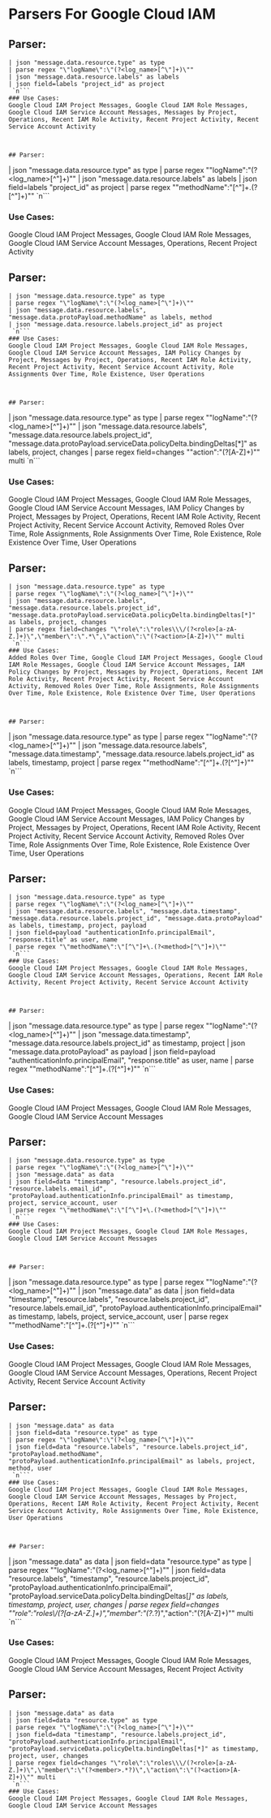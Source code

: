 # Parsers For Google Cloud IAM

## Parser:
```
| json "message.data.resource.type" as type 
| parse regex "\"logName\":\"(?<log_name>[^\"]+)\"" 
| json "message.data.resource.labels" as labels
| json field=labels "project_id" as project
 `n```
### Use Cases:
Google Cloud IAM Project Messages, Google Cloud IAM Role Messages, Google Cloud IAM Service Account Messages, Messages by Project, Operations, Recent IAM Role Activity, Recent Project Activity, Recent Service Account Activity



## Parser:
```
| json "message.data.resource.type" as type 
| parse regex "\"logName\":\"(?<log_name>[^\"]+)\"" 
| json "message.data.resource.labels" as labels
| json field=labels "project_id" as project
| parse regex "\"methodName\":\"[^\"]+\.(?<method>[^\"]+)\""
 `n```
### Use Cases:
Google Cloud IAM Project Messages, Google Cloud IAM Role Messages, Google Cloud IAM Service Account Messages, Operations, Recent Project Activity



## Parser:
```
| json "message.data.resource.type" as type 
| parse regex "\"logName\":\"(?<log_name>[^\"]+)\"" 
| json "message.data.resource.labels", "message.data.protoPayload.methodName" as labels, method
| json "message.data.resource.labels.project_id" as project
 `n```
### Use Cases:
Google Cloud IAM Project Messages, Google Cloud IAM Role Messages, Google Cloud IAM Service Account Messages, IAM Policy Changes by Project, Messages by Project, Operations, Recent IAM Role Activity, Recent Project Activity, Recent Service Account Activity, Role Assignments Over Time, Role Existence, User Operations



## Parser:
```
| json "message.data.resource.type" as type 
| parse regex "\"logName\":\"(?<log_name>[^\"]+)\"" 
| json "message.data.resource.labels", "message.data.resource.labels.project_id", "message.data.protoPayload.serviceData.policyDelta.bindingDeltas[*]" as labels, project, changes
| parse regex field=changes "\"action\":\"(?<action>[A-Z]+)\"" multi
 `n```
### Use Cases:
Google Cloud IAM Project Messages, Google Cloud IAM Role Messages, Google Cloud IAM Service Account Messages, IAM Policy Changes by Project, Messages by Project, Operations, Recent IAM Role Activity, Recent Project Activity, Recent Service Account Activity, Removed Roles Over Time, Role Assignments, Role Assignments Over Time, Role Existence, Role Existence Over Time, User Operations



## Parser:
```
| json "message.data.resource.type" as type 
| parse regex "\"logName\":\"(?<log_name>[^\"]+)\"" 
| json "message.data.resource.labels", "message.data.resource.labels.project_id", "message.data.protoPayload.serviceData.policyDelta.bindingDeltas[*]" as labels, project, changes
| parse regex field=changes "\"role\":\"roles\\\/(?<role>[a-zA-Z.]+)\",\"member\":\".*\",\"action\":\"(?<action>[A-Z]+)\"" multi
 `n```
### Use Cases:
Added Roles Over Time, Google Cloud IAM Project Messages, Google Cloud IAM Role Messages, Google Cloud IAM Service Account Messages, IAM Policy Changes by Project, Messages by Project, Operations, Recent IAM Role Activity, Recent Project Activity, Recent Service Account Activity, Removed Roles Over Time, Role Assignments, Role Assignments Over Time, Role Existence, Role Existence Over Time, User Operations



## Parser:
```
| json "message.data.resource.type" as type 
| parse regex "\"logName\":\"(?<log_name>[^\"]+)\"" 
| json "message.data.resource.labels", "message.data.timestamp", "message.data.resource.labels.project_id" as labels, timestamp, project
| parse regex "\"methodName\":\"[^\"]+\.(?<method>[^\"]+)\""
 `n```
### Use Cases:
Google Cloud IAM Project Messages, Google Cloud IAM Role Messages, Google Cloud IAM Service Account Messages, IAM Policy Changes by Project, Messages by Project, Operations, Recent IAM Role Activity, Recent Project Activity, Recent Service Account Activity, Removed Roles Over Time, Role Assignments Over Time, Role Existence, Role Existence Over Time, User Operations



## Parser:
```
| json "message.data.resource.type" as type 
| parse regex "\"logName\":\"(?<log_name>[^\"]+)\"" 
| json "message.data.resource.labels", "message.data.timestamp", "message.data.resource.labels.project_id", "message.data.protoPayload" as labels, timestamp, project, payload
| json field=payload "authenticationInfo.principalEmail", "response.title" as user, name
| parse regex "\"methodName\":\"[^\"]+\.(?<method>[^\"]+)\""
 `n```
### Use Cases:
Google Cloud IAM Project Messages, Google Cloud IAM Role Messages, Google Cloud IAM Service Account Messages, Operations, Recent IAM Role Activity, Recent Project Activity, Recent Service Account Activity



## Parser:
```
| json "message.data.resource.type" as type 
| parse regex "\"logName\":\"(?<log_name>[^\"]+)\"" 
| json "message.data.timestamp", "message.data.resource.labels.project_id" as timestamp, project
| json "message.data.protoPayload" as payload
| json field=payload "authenticationInfo.principalEmail", "response.title" as user, name
| parse regex "\"methodName\":\"[^\"]+\.(?<method>[^\"]+)\""
 `n```
### Use Cases:
Google Cloud IAM Project Messages, Google Cloud IAM Role Messages, Google Cloud IAM Service Account Messages



## Parser:
```
| json "message.data.resource.type" as type 
| parse regex "\"logName\":\"(?<log_name>[^\"]+)\"" 
| json "message.data" as data
| json field=data "timestamp", "resource.labels.project_id", "resource.labels.email_id", "protoPayload.authenticationInfo.principalEmail" as timestamp, project, service_account, user
| parse regex "\"methodName\":\"[^\"]+\.(?<method>[^\"]+)\""
 `n```
### Use Cases:
Google Cloud IAM Project Messages, Google Cloud IAM Role Messages, Google Cloud IAM Service Account Messages



## Parser:
```
| json "message.data.resource.type" as type 
| parse regex "\"logName\":\"(?<log_name>[^\"]+)\"" 
| json "message.data" as data
| json field=data "timestamp", "resource.labels", "resource.labels.project_id", "resource.labels.email_id", "protoPayload.authenticationInfo.principalEmail" as timestamp, labels, project, service_account, user
| parse regex "\"methodName\":\"[^\"]+\.(?<method>[^\"]+)\""
 `n```
### Use Cases:
Google Cloud IAM Project Messages, Google Cloud IAM Role Messages, Google Cloud IAM Service Account Messages, Operations, Recent Project Activity, Recent Service Account Activity



## Parser:
```
| json "message.data" as data
| json field=data "resource.type" as type 
| parse regex "\"logName\":\"(?<log_name>[^\"]+)\"" 
| json field=data "resource.labels", "resource.labels.project_id", "protoPayload.methodName", "protoPayload.authenticationInfo.principalEmail" as labels, project, method, user
 `n```
### Use Cases:
Google Cloud IAM Project Messages, Google Cloud IAM Role Messages, Google Cloud IAM Service Account Messages, Messages by Project, Operations, Recent IAM Role Activity, Recent Project Activity, Recent Service Account Activity, Role Assignments Over Time, Role Existence, User Operations



## Parser:
```
| json "message.data" as data
| json field=data "resource.type" as type 
| parse regex "\"logName\":\"(?<log_name>[^\"]+)\"" 
| json field=data "resource.labels", "timestamp", "resource.labels.project_id", "protoPayload.authenticationInfo.principalEmail", "protoPayload.serviceData.policyDelta.bindingDeltas[*]" as labels, timestamp, project, user, changes
| parse regex field=changes "\"role\":\"roles\\\/(?<role>[a-zA-Z.]+)\",\"member\":\"(?<member>.*?)\",\"action\":\"(?<action>[A-Z]+)\"" multi
 `n```
### Use Cases:
Google Cloud IAM Project Messages, Google Cloud IAM Role Messages, Google Cloud IAM Service Account Messages, Recent Project Activity



## Parser:
```
| json "message.data" as data
| json field=data "resource.type" as type 
| parse regex "\"logName\":\"(?<log_name>[^\"]+)\"" 
| json field=data "timestamp", "resource.labels.project_id", "protoPayload.authenticationInfo.principalEmail", "protoPayload.serviceData.policyDelta.bindingDeltas[*]" as timestamp, project, user, changes
| parse regex field=changes "\"role\":\"roles\\\/(?<role>[a-zA-Z.]+)\",\"member\":\"(?<member>.*?)\",\"action\":\"(?<action>[A-Z]+)\"" multi
 `n```
### Use Cases:
Google Cloud IAM Project Messages, Google Cloud IAM Role Messages, Google Cloud IAM Service Account Messages



